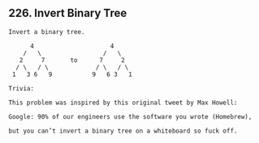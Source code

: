 ## 226\. Invert Binary Tree
 
    Invert a binary tree.
    
          4                     4
        /   \                 /   \
       2     7       to      7     2 
      / \   / \             / \   / \
     1   3 6   9           9   6 3   1
      
    Trivia:
    
    This problem was inspired by this original tweet by Max Howell:
    
    Google: 90% of our engineers use the software you wrote (Homebrew), 
    
    but you can’t invert a binary tree on a whiteboard so fuck off.
    